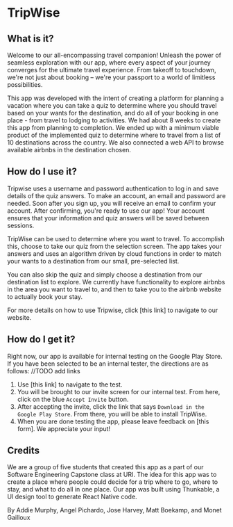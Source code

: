 # TripWise

## What is it?

Welcome to our all-encompassing travel companion! Unleash the power of seamless exploration with our app, where every 
aspect of your journey converges for the ultimate travel experience. From takeoff to touchdown, we're not just about 
booking – we're your passport to a world of limitless possibilities.

This app was developed with the intent of creating a platform for planning a vacation where you can take a quiz to determine where you should travel based on your wants for the destination, and do all of your booking in one place - from travel to lodging to activities. We had about 8 weeks to create this app from planning to completion. 
We ended up with a minimum viable product of the implemented quiz to determine where to travel from a list of 10 destinations
across the country. We also connected a web API to browse available airbnbs in the destination chosen.

## How do I use it?

Tripwise uses a username and password authentication to log in and save details of the quiz answers. To make an account, an
email and password are needed. Soon after you sign up, you will receive an email to confirm your account. After confirming, 
you're ready to use our app! Your account ensures that your information and quiz answers will be saved between sessions. 

TripWise can be used to determine where you want to travel. To accomplish this, choose to take our quiz from the selection screen. 
The app takes your answers and uses an algorithm driven by cloud functions in order to match your wants to a destination from
our small, pre-selected list. 

You can also skip the quiz and simply choose a destination from our destination list to explore. We currently have functionality
to explore airbnbs in the area you want to travel to, and then to take you to the airbnb website to actually book your stay. 

For more details on how to use Tripwise, click [this link] to navigate to our website. 

## How do I get it?

Right now, our app is available for internal testing on the Google Play Store. If you have been selected to be an internal tester, 
the directions are as follows:
//TODO add links
1. Use [this link] to navigate to the test.
2. You will be brought to our invite screen for our internal test. From here, click on the blue ```Accept Invite``` button.
3. After accepting the invite, click the link that says ```Download in the Google Play Store```. From there, you will be able to install TripWise.
4. When you are done testing the app, please leave feedback on [this form]. We appreciate your input!

## Credits

We are a group of five students that created this app as a part of our Software Engineering Capstone class at URI. The idea for this app was to create
a place where people could decide for a trip where to go, where to stay, and what to do all in one place.  Our app was built using
Thunkable, a UI design tool to generate React Native code.

By Addie Murphy, Angel Pichardo, Jose Harvey, Matt Boekamp, and Monet Gailloux
